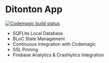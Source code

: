 # Ditonton App

[![Codemagic build status](https://api.codemagic.io/apps/63bf70cee0c2be365165334f/63bf70cee0c2be365165334e/status_badge.svg)](https://codemagic.io/apps/63bf70cee0c2be365165334f/63bf70cee0c2be365165334e/latest_build)

- SQFLite Local Database
- BLoC State Management
- Continuous Integration with Codemagic
- SSL Pinning
- Firebase Analytics & Crashlytics Integration
